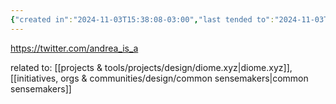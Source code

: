 ```yaml
---
{"created in":"2024-11-03T15:38:08-03:00","last tended to":"2024-11-03T15:41:43-03:00","dg-publish":true,"tags":["metacrisis","person","architect","women","regeneration","research","design","globalsouth","web3","ReFi"],"permalink":"/people/references/architect-design/andrea-farias/","dgPassFrontmatter":true,"created":"2024-11-03T15:38:08.602-03:00","updated":"2024-11-03T15:41:43.516-03:00"}
---
```


https://twitter.com/andrea_is_a

related to: [[projects & tools/projects/design/diome.xyz\|diome.xyz]], [[initiatives, orgs & communities/design/common sensemakers\|common sensemakers]]